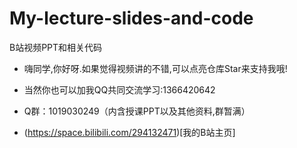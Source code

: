 # My-lecture-slides-and-code
B站视频PPT和相关代码

- 嗨同学,你好呀.如果觉得视频讲的不错,可以点亮仓库Star来支持我哦!

- 当然你也可以加我QQ共同交流学习:1366420642

- Q群：1019030249（内含授课PPT以及其他资料,群暂满）

- (https://space.bilibili.com/294132471)[我的B站主页]
